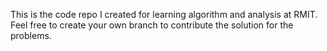 This is the code repo I created for learning algorithm and analysis at RMIT. Feel free to create your own branch to contribute the solution for the problems.
